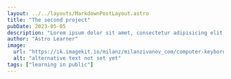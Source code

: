 ```yaml
---
layout: ../../layouts/MarkdownPostLayout.astro
title: "The second project"
pubDate: 2023-05-05
description: "Lorem ipsum dolor sit amet, consectetur adipisicing elit. Tempora, officia! Tempore dicta mollitia blanditiis aspernatur temporibus provident numquam expedita ab sapiente, minima repellat nihil fuga facere reprehenderit maiores deleniti hic."
author: "Astro Learner"
image:
  url: "https://ik.imagekit.io/milanz/milanzivanov_com/computer-keybord_sd_F-Qb62.webp?updatedAt=1641990561807"
  alt: "alternative text not set yet"
tags: ["learning in public"]
---
```

